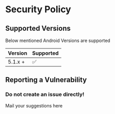 # Security Policy

## Supported Versions

Below mentioned Android Versions are supported

| Version  | Supported          |
| -------  | ------------------ |
| 5.1.x +  | :white_check_mark: |

## Reporting a Vulnerability

### Do not create an issue directly!

Mail your suggestions here 
